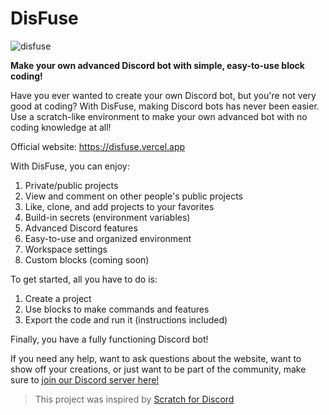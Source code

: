 # DisFuse

![disfuse](https://github.com/user-attachments/assets/71f0b5f8-faf3-4194-b0bd-ceacb5fb62a5)

**Make your own advanced Discord bot with simple, easy-to-use block coding!**

Have you ever wanted to create your own Discord bot, but you're not very good at coding?
With DisFuse, making Discord bots has never been easier. Use a scratch-like environment to make your own advanced bot with no coding knowledge at all!

Official website: https://disfuse.vercel.app

With DisFuse, you can enjoy:
1. Private/public projects
2. View and comment on other people's public projects
3. Like, clone, and add projects to your favorites
4. Build-in secrets (environment variables)
5. Advanced Discord features
6. Easy-to-use and organized environment
7. Workspace settings
8. Custom blocks (coming soon)

To get started, all you have to do is:
1. Create a project
2. Use blocks to make commands and features
3. Export the code and run it (instructions included)

Finally, you have a fully functioning Discord bot!

If you need any help, want to ask questions about the website, want to show off your creations, or just want to be part of the community, make sure to [join our Discord server here!](https://dsc.gg/disfuse)

> This project was inspired by [Scratch for Discord](https://github.com/Androz2091/scratch-for-discord)

